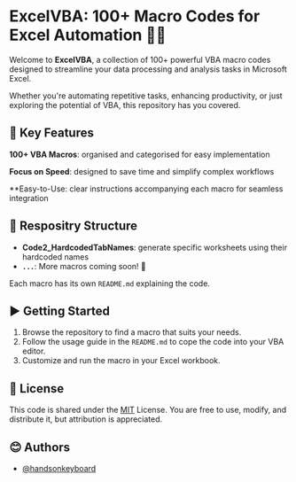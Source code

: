 # ExcelVBA: 100+ Macro Codes for Excel Automation 🚀🚀

Welcome to **ExcelVBA**, a collection of 100+ powerful VBA macro codes designed to streamline your data processing and analysis tasks in Microsoft Excel. 

Whether you're automating repetitive tasks, enhancing productivity, or just exploring the potential of VBA, this repository has you covered. 


## 🌟 Key Features
**100+ VBA Macros**: organised and categorised for easy implementation 

**Focus on Speed**: designed to save time and simplify complex workflows 

**Easy-to-Use: clear instructions accompanying each macro for seamless integration 

## 📙 Respositry Structure
- **Code2_HardcodedTabNames**: generate specific worksheets using their hardcoded names
- **`...`**: More macros coming soon! 🤩

Each macro has its own `README.md` explaining the code. 

## ▶ Getting Started
1. Browse the repository to find a macro that suits your needs.
2. Follow the usage guide in the `README.md` to cope the code into your VBA editor.
3. Customize and run the macro in your Excel workbook.

## 📜 License
  
This code is shared under the [MIT](https://choosealicense.com/licenses/mit/) License. You are free to use, modify, and distribute it, but attribution is appreciated. 

## 😊 Authors

- [@handsonkeyboard](https://www.github.com/handsonkeyboard)
